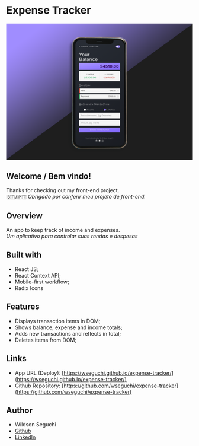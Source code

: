 # Expense Tracker

![Design preview for the Expense Tracker App](./app-preview.png)

## Welcome / Bem vindo!

Thanks for checking out my front-end project.<br>
🇧🇷/🇵🇹 _Obrigado por conferir meu projeto de front-end._

## Overview

An app to keep track of income and expenses.<br>
_Um aplicativo para controlar suas rendas e despesas_

## Built with

- React JS;
- React Context API;
- Mobile-first workflow;
- Radix Icons

## Features

- Displays transaction items in DOM;
- Shows balance, expense and income totals;
- Adds new transactions and reflects in total;
- Deletes items from DOM;

## Links

- App URL (Deploy): [https://wseguchi.github.io/expense-tracker/](https://wseguchi.github.io/expense-tracker/)
- Github Repository: [https://github.com/wseguchi/expense-tracker](https://github.com/wseguchi/expense-tracker)

## Author

- Wildson Seguchi
- [Github](https://github.com/wseguchi)
- [LinkedIn](https://www.linkedin.com/in/wildson-seguchi/)
